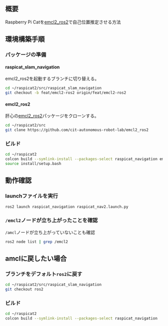 ## 概要
Raspberry Pi Catを[emcl2_ros2](https://github.com/cit-autonomous-robot-lab/emcl2_ros2)で自己位置推定させる方法

## 環境構築手順
### パッケージの準備
#### raspicat_slam_navigation
emcl2_ros2を起動するブランチに切り替える。
``` bash
cd ~/raspicat2/src/raspicat_slam_navigation
git checkout -b feat/emcl2-ros2 origin/feat/emcl2-ros2
```
#### emcl2_ros2
肝心の[emcl2_ros2](https://github.com/cit-autonomous-robot-lab/emcl2_ros2)パッケージをクローンする。
``` bash
cd ~/raspicat2/src
git clone https://github.com/cit-autonomous-robot-lab/emcl2_ros2
```

### ビルド
``` bash
cd ~/raspicat2
colcon build --symlink-install --packages-select raspicat_navigation emcl2
source install/setup.bash
```

## 動作確認
### launchファイルを実行
``` bash
ros2 launch raspicat_navigation raspicat_nav2.launch.py
```

### `/emcl2`ノードが立ち上がったことを確認
`/amcl`ノードが立ち上がっていないことも確認
``` bash
ros2 node list | grep /emcl2
```

## amclに戻したい場合
### ブランチをデフォルト`ros2`に戻す
``` bash
cd ~/raspicat2/src/raspicat_slam_navigation
git checkout ros2
```

### ビルド
``` bash
cd ~/raspicat2
colcon build --symlink-install --packages-select raspicat_navigation
```


